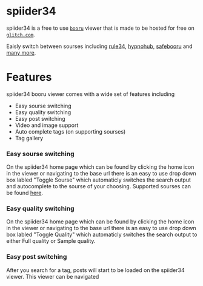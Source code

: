 # spiider34

spiider34 is a free to use [`booru`](https://booru.org/top) viewer that is made to be hosted for free on [`glitch.com`](https://glitch.com).

Eaisly switch between sourses including [rule34](https://rule34.xxx), [hypnohub](https://hypnohub.net), [safebooru](https://safebooru.org) and [many more](#Sourses).

# Features
spiider34 booru viewer comes with a wide set of features including
 - Easy sourse switching
 - Easy quality switching
 - Easy post switching
 - Video and image support
 - Auto complete tags (on supporting sourses)
 - Tag gallery
 
 ### Easy sourse switching
 On the spiider34 home page which can be found by clicking the home icon in the viewer or navigating to the base url there is an easy to use drop down box labled "Toggle Sourse" which automaticly switches the search output and autocomplete to the sourse of your choosing. Supported sourses can be found [here](#Sourses).
 
 ### Easy quality switching
 On the spiider34 home page which can be found by clicking the home icon in the viewer or navigating to the base url there is an easy to use drop down box labled "Toggle Quality" which automaticly switches the search output to either Full quality or Sample quality.

 ### Easy post switching
After you search for a tag, posts will start to be loaded on the spiider34 viewer. This viewer can be navigated 
